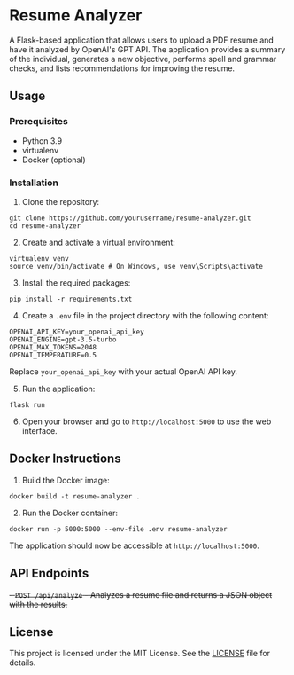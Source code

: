 # Resume Analyzer

A Flask-based application that allows users to upload a PDF resume and have it analyzed by OpenAI's GPT API. The application provides a summary of the individual, generates a new objective, performs spell and grammar checks, and lists recommendations for improving the resume.

## Usage

### Prerequisites

- Python 3.9
- virtualenv
- Docker (optional)

### Installation

1. Clone the repository:

```
git clone https://github.com/yourusername/resume-analyzer.git
cd resume-analyzer
```

2. Create and activate a virtual environment:

```
virtualenv venv
source venv/bin/activate # On Windows, use venv\Scripts\activate
```

3. Install the required packages:

```
pip install -r requirements.txt
```

4. Create a `.env` file in the project directory with the following content:

```
OPENAI_API_KEY=your_openai_api_key
OPENAI_ENGINE=gpt-3.5-turbo
OPENAI_MAX_TOKENS=2048
OPENAI_TEMPERATURE=0.5
```

Replace `your_openai_api_key` with your actual OpenAI API key.

5. Run the application:

```
flask run
```

6. Open your browser and go to `http://localhost:5000` to use the web interface.

## Docker Instructions

1. Build the Docker image:

```
docker build -t resume-analyzer .
```

2. Run the Docker container:

```
docker run -p 5000:5000 --env-file .env resume-analyzer
```

The application should now be accessible at `http://localhost:5000`.

## API Endpoints

~~- `POST /api/analyze` - Analyzes a resume file and returns a JSON object with the results.~~

## License

This project is licensed under the MIT License. See the [LICENSE](LICENSE) file for details.
